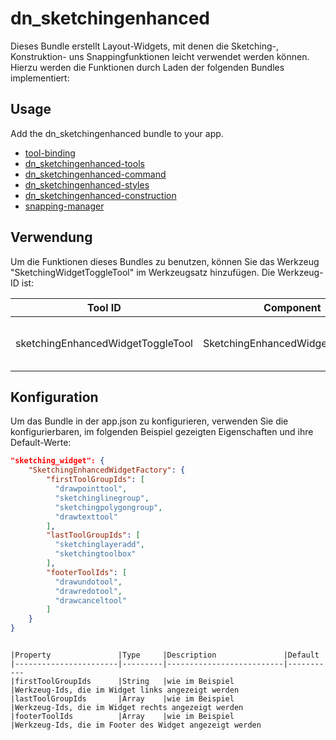 # dn_sketchingenhanced

Dieses Bundle erstellt Layout-Widgets, mit denen die Sketching-, Konstruktion- uns Snappingfunktionen leicht verwendet werden können. Hierzu werden die Funktionen durch Laden der folgenden Bundles implementiert:

## Usage

Add the dn_sketchingenhanced bundle to your app.

* [tool-binding](#bundle=tool-binding@)
* [dn_sketchingenhanced-tools](#bundle=dn_sketchingenhanced-tools@)
* [dn_sketchingenhanced-command](#bundle=dn_sketchingenhanced-command@)
* [dn_sketchingenhanced-styles](#bundle=dn_sketchingenhanced-styles@)
* [dn_sketchingenhanced-construction](#bundle=dn_sketchingenhanced-construction@)
* [snapping-manager](#bundle=snapping-manager@)


## Verwendung

Um die Funktionen dieses Bundles zu benutzen, können Sie das Werkzeug "SketchingWidgetToggleTool" im Werkzeugsatz hinzufügen. Die Werkzeug-ID ist:

| Tool ID                           | Component                         | Description                      |
|-----------------------------------|-----------------------------------|----------------------------------|
| sketchingEnhancedWidgetToggleTool | SketchingEnhancedWidgetToggleTool | Zeichnen- und Editier-Werkzeuge. |

## Konfiguration

Um das Bundle in der app.json zu konfigurieren, verwenden Sie die konfigurierbaren, im folgenden Beispiel gezeigten Eigenschaften und ihre Default-Werte:

```json
"sketching_widget": {
    "SketchingEnhancedWidgetFactory": {
        "firstToolGroupIds": [
          "drawpointtool",
          "sketchinglinegroup",
          "sketchingpolygongroup",
          "drawtexttool"
        ],
        "lastToolGroupIds": [
          "sketchinglayeradd",
          "sketchingtoolbox"
        ],
        "footerToolIds": [
          "drawundotool",
          "drawredotool",
          "drawcanceltool"
        ]
    }
}
```

```

|Property               |Type     |Description               |Default
|-----------------------|---------|--------------------------|-----------
|firstToolGroupIds      |String   |wie im Beispiel           |Werkzeug-Ids, die im Widget links angezeigt werden
|lastToolGroupIds       |Array    |wie im Beispiel           |Werkzeug-Ids, die im Widget rechts angezeigt werden
|footerToolIds          |Array    |wie im Beispiel           |Werkzeug-Ids, die im Footer des Widget angezeigt werden
